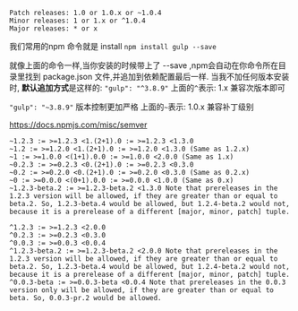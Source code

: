 ```
Patch releases: 1.0 or 1.0.x or ~1.0.4
Minor releases: 1 or 1.x or ^1.0.4
Major releases: * or x
```

我们常用的npm 命令就是 install
`npm install gulp --save`

就像上面的命令一样,当你安装的时候带上了 --save ,npm会自动在你命令所在目录里找到 package.json 文件,并追加到依赖配置最后一样.
当我不加任何版本安装时,
**默认追加方式**是这样的:
`"gulp": "^3.8.9"`
上面的`^`表示: 1.x 兼容次版本即可

`"gulp": "~3.8.9"` 版本控制更加严格
上面的`~`表示: 1.0.x 兼容补丁级别



https://docs.npmjs.com/misc/semver
```
~1.2.3 := >=1.2.3 <1.(2+1).0 := >=1.2.3 <1.3.0
~1.2 := >=1.2.0 <1.(2+1).0 := >=1.2.0 <1.3.0 (Same as 1.2.x)
~1 := >=1.0.0 <(1+1).0.0 := >=1.0.0 <2.0.0 (Same as 1.x)
~0.2.3 := >=0.2.3 <0.(2+1).0 := >=0.2.3 <0.3.0
~0.2 := >=0.2.0 <0.(2+1).0 := >=0.2.0 <0.3.0 (Same as 0.2.x)
~0 := >=0.0.0 <(0+1).0.0 := >=0.0.0 <1.0.0 (Same as 0.x)
~1.2.3-beta.2 := >=1.2.3-beta.2 <1.3.0 Note that prereleases in the 1.2.3 version will be allowed, if they are greater than or equal to beta.2. So, 1.2.3-beta.4 would be allowed, but 1.2.4-beta.2 would not, because it is a prerelease of a different [major, minor, patch] tuple.
```

```
^1.2.3 := >=1.2.3 <2.0.0
^0.2.3 := >=0.2.3 <0.3.0
^0.0.3 := >=0.0.3 <0.0.4
^1.2.3-beta.2 := >=1.2.3-beta.2 <2.0.0 Note that prereleases in the 1.2.3 version will be allowed, if they are greater than or equal to beta.2. So, 1.2.3-beta.4 would be allowed, but 1.2.4-beta.2 would not, because it is a prerelease of a different [major, minor, patch] tuple.
^0.0.3-beta := >=0.0.3-beta <0.0.4 Note that prereleases in the 0.0.3 version only will be allowed, if they are greater than or equal to beta. So, 0.0.3-pr.2 would be allowed.
```




